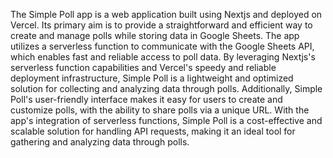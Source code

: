 The Simple Poll app is a web application built using Nextjs and deployed on Vercel. Its primary aim is to provide a straightforward and efficient way to create and manage polls while storing data in Google Sheets. The app utilizes a serverless function to communicate with the Google Sheets API, which enables fast and reliable access to poll data. By leveraging Nextjs's serverless function capabilities and Vercel's speedy and reliable deployment infrastructure, Simple Poll is a lightweight and optimized solution for collecting and analyzing data through polls. Additionally, Simple Poll's user-friendly interface makes it easy for users to create and customize polls, with the ability to share polls via a unique URL. With the app's integration of serverless functions, Simple Poll is a cost-effective and scalable solution for handling API requests, making it an ideal tool for gathering and analyzing data through polls.
